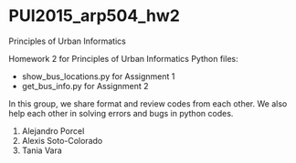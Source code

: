 # PUI2015_arp504_hw2
Principles of Urban Informatics

Homework 2 for Principles of Urban Informatics
Python files:
- show_bus_locations.py for Assignment 1
- get_bus_info.py       for Assignment 2

In this group, we share format and review codes from each other. We also help each other in solving errors and bugs in python codes.

1. Alejandro Porcel
2. Alexis Soto-Colorado
3. Tania Vara
